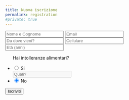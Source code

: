 ```yaml
---
title: Nuova iscrizione
permalink: registration
#private: true
---
```



<div class="form">

<input id="name"   type="text"    name="name"    placeholder="Nome e Cognome"/>
<input id="email"  type="text"    name="email"    placeholder="Email"/>
<input id="city"   type="text"    name="city"    placeholder="Da dove vieni?"/>
<input id="mobile" type="text"    name="mobile"    placeholder="Cellulare"  class="medium input"/>
<input id="age"    type="text"    name="age"    placeholder="Età (anni)" class="small input"/>

<!--div class="">
  <p class="small text">Hai intolleranze alimentari?</p>
  <input  id="n-intollerances" class="radio" type="radio" name="selector"/><label for="n-intollerances">No</label>
  <input  id="y-intollerances" type="radio" name="selector"/><label for="y-intollerances">Si</label>
  <input  id="intolerance"     type="text"  name="intolerance"    placeholder=""   />
</div-->

<ul class="radio">
<p class="small text">Hai intolleranze alimentari?</p>
 <li  id="y-intollerances">
   <input id="y-radio" type="radio" name="selector" >
   <label for="f-option">Si</label>
   <div class="check"></div>
   <input  id="intolerance"     type="text"  name="intolerance"    placeholder="Quali?"   disabled/>
 </li>
 <!-- <li> -->
 <!-- </li> -->

 <li  id="n-intollerances">
   <input id="n-radio" type="radio" name="selector" checked>
   <label for="s-option">No</label>
   <div class="check"></div>
   <!-- <div class="check"><div class="inside"></div></div> -->
 </li>

</ul>


<button class="input-btn" id="registration" name="registration">Iscriviti</button>

<div id="alert"></div>

</div>
